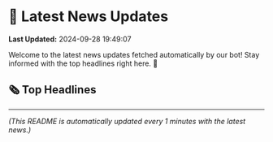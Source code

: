 # 📰 Latest News Updates
**Last Updated:** 2024-09-28 19:49:07

Welcome to the latest news updates fetched automatically by our bot! Stay informed with the top headlines right here. 🚀

## 🗞️ Top Headlines

---
*(This README is automatically updated every 1 minutes with the latest news.)*
